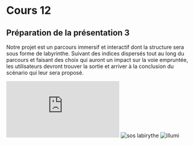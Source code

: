 # Cours 12
## Préparation de la présentation 3 
Notre projet est un parcours immersif et interactif dont la structure sera sous forme de labyrinthe. Suivant des indices dispersés tout au long du parcours et faisant des choix qui auront un impact sur la voie empruntée, les utilisateurs devront trouver la sortie et arriver à la conclusion du scénario qui leur sera proposé. 

![foresta lumina](https://forestalumina.com/wp-content/uploads/sites/2/2018/06/Carte-ForestaLumina2018-FR.pdf)
![sos labirythe](https://soslabyrinthe.com/wp-content/uploads/2020/09/SOS-Labyrinthe-fluo.png)
![illumi](https://laval.illumi.com/wp-content/uploads/2022/10/cartedusite-2000x100098-1-1536x768.jpg)
